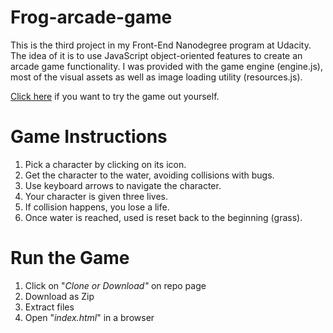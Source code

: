 ﻿﻿﻿﻿﻿﻿Frog-arcade-game
===============================


This is the third project in my Front-End Nanodegree program at Udacity. The idea of it is to use JavaScript object-oriented features to create an arcade game functionality. I was provided with the game engine (engine.js), most of the visual assets as well as image loading utility (resources.js).

[Click here](https://olhamaslova.github.io/frontend-nanodegree-arcade-game/) if you want to try the game out yourself. 

Game Instructions
===============================
1. Pick a character by clicking on its icon.
2. Get the character to the water, avoiding collisions with bugs.
3. Use keyboard arrows to navigate the character.
4. Your character is given three lives.
5. If collision happens, you lose a life.
6. Once water is reached, used is reset back to the beginning (grass). 

Run the Game
===============================
1. Click on "_Clone or Download"_ on repo page
2. Download as Zip
3. Extract files
4. Open "_index.html_" in a browser 


